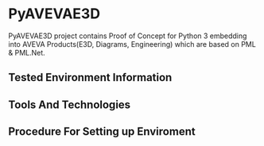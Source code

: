 # PyAVEVAE3D

PyAVEVAE3D project contains Proof of Concept for Python 3 embedding into AVEVA Products(E3D, Diagrams, Engineering) which are based on PML &amp; PML.Net.

## Tested Environment Information

## Tools And Technologies

## Procedure For Setting up Enviroment